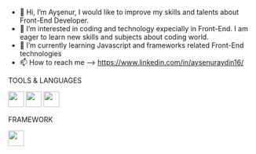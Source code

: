 - 👋 Hi, I’m Ayşenur, I would like to improve my skills and talents about Front-End Developer. 
- 👀 I’m interested in coding and technology expecially in Front-End. I am eager to learn new skills and subjects about coding world.
- 🌱 I’m currently learning Javascript and frameworks related Front-End technologies
- 📫 How to reach me --> https://www.linkedin.com/in/aysenuraydin16/

TOOLS & LANGUAGES

<img height="32" width="32" src="https://cdn.simpleicons.org/html5" />   <img height="32" width="32" src="https://cdn.simpleicons.org/css3" />   <img height="32" width="32" src="https://cdn.simpleicons.org/javascript" />

FRAMEWORK

<img height="32" width="32" src="https://cdn.simpleicons.org/bootstrap" />


<!-- <img height="32" width="32" src="https://raw.githubusercontent.com/github/explore/80688e429a7d4ef2fca1e82350fe8e3517d3494d/topics/html/html.png" /><img height="32" width="32" src="https://raw.githubusercontent.com/github/explore/80688e429a7d4ef2fca1e82350fe8e3517d3494d/topics/css/css.png" /><img height="32" width="32" src="https://raw.githubusercontent.com/github/explore/80688e429a7d4ef2fca1e82350fe8e3517d3494d/topics/javascript/javascript.png" /> -->
